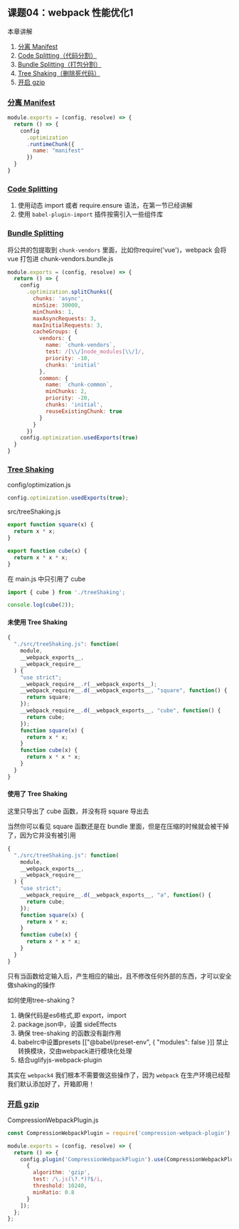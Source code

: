 ## 课题04：webpack 性能优化1

本章讲解

1. <a href="#4_1">分离 Manifest</a>
2. <a href="#4_2">Code Splitting（代码分割）</a>
3. <a href="#4_3">Bundle Splitting（打包分割）</a>
4. <a href="#4_4">Tree Shaking（删除死代码）</a>
5. <a href="#4_5">开启 gzip</a>

### <a href="#4_1">分离 Manifest</a>

```js
module.exports = (config, resolve) => {
  return () => {
    config
      .optimization
      .runtimeChunk({
        name: "manifest"
      })
  }
}
```

### <a href="#4_2">Code Splitting</a>

1. 使用动态 import 或者 require.ensure 语法，在第一节已经讲解
2. 使用 `babel-plugin-import` 插件按需引入一些组件库

### <a href="#4_3">Bundle Splitting</a>

将公共的包提取到 `chunk-vendors` 里面，比如你require('vue')，webpack 会将 vue 打包进 chunk-vendors.bundle.js

```js
module.exports = (config, resolve) => {
  return () => {
    config
      .optimization.splitChunks({
        chunks: 'async',
        minSize: 30000,
        minChunks: 1,
        maxAsyncRequests: 3,
        maxInitialRequests: 3,
        cacheGroups: {
          vendors: {
            name: `chunk-vendors`,
            test: /[\\/]node_modules[\\/]/,
            priority: -10,
            chunks: 'initial'
          },
          common: {
            name: `chunk-common`,
            minChunks: 2,
            priority: -20,
            chunks: 'initial',
            reuseExistingChunk: true
          }
        }
      })
    config.optimization.usedExports(true)
  }
}
```

### <a href="#4_4">Tree Shaking</a>

config/optimization.js

```js
config.optimization.usedExports(true);
```

src/treeShaking.js

```js
export function square(x) {
  return x * x;
}

export function cube(x) {
  return x * x * x;
}
```

在 main.js 中只引用了 cube

```js
import { cube } from './treeShaking';

console.log(cube(2));
```

#### 未使用 Tree Shaking

```js
{
  "./src/treeShaking.js": function(
    module,
    __webpack_exports__,
    __webpack_require__
  ) {
    "use strict";
    __webpack_require__.r(__webpack_exports__);
    __webpack_require__.d(__webpack_exports__, "square", function() {
      return square;
    });
    __webpack_require__.d(__webpack_exports__, "cube", function() {
      return cube;
    });
    function square(x) {
      return x * x;
    }
    function cube(x) {
      return x * x * x;
    }
  }
}
```

#### 使用了 Tree Shaking

这里只导出了 cube 函数，并没有将 square 导出去

当然你可以看见 square 函数还是在 bundle 里面，但是在压缩的时候就会被干掉了，因为它并没有被引用

```js
{
  "./src/treeShaking.js": function(
    module,
    __webpack_exports__,
    __webpack_require__
  ) {
    "use strict";
    __webpack_require__.d(__webpack_exports__, "a", function() {
      return cube;
    });
    function square(x) {
      return x * x;
    }
    function cube(x) {
      return x * x * x;
    }
  }
}
```

只有当函数给定输入后，产生相应的输出，且不修改任何外部的东西，才可以安全做shaking的操作

如何使用tree-shaking？

1. 确保代码是es6格式,即 export，import
2. package.json中，设置 sideEffects
3. 确保 tree-shaking 的函数没有副作用
4. babelrc中设置presets [["@babel/preset-env", { "modules": false }]] 禁止转换模块，交由webpack进行模块化处理
5. 结合uglifyjs-webpack-plugin

其实在 `webpack4` 我们根本不需要做这些操作了，因为 `webpack` 在生产环境已经帮我们默认添加好了，开箱即用！

### <a href="#4_5">开启 gzip</a>

CompressionWebpackPlugin.js

```js
const CompressionWebpackPlugin = require('compression-webpack-plugin');

module.exports = (config, resolve) => {
  return () => {
    config.plugin('CompressionWebpackPlugin').use(CompressionWebpackPlugin, [
      {
        algorithm: 'gzip',
        test: /\.js(\?.*)?$/i,
        threshold: 10240,
        minRatio: 0.8
      }
    ]);
  };
};
```
